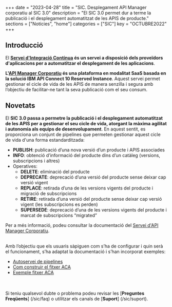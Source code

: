 +++
date        = "2023-04-28"
title       = "SIC. Desplegament API Manager corporatiu al SIC 3.0"
description = "El SIC 3.0 permet dur a terme la publicació i el desplegament automatitzat de les APIS de producte."
sections    = ["Notícies", "home"]
categories  = ["SIC"]
key         = "OCTUBRE2022"
+++

## Introducció

El **[Servei d'Integració Contínua](/sic/) és un servei a disposició dels proveïdors d'aplicacions per a automatitzar el desplegament
de les aplicacions**.

**L'[API Manager Corporatiu](/apim/) és una plataforma en modalitat SaaS basada en la solució IBM API Connect 10 Reserved Instance**.
Aquest servei permet gestionar el cicle de vida de les APIS de manera senzilla i segura amb l’objectiu de facilitar-ne
tant la seva publicació com el seu consum.

## Novetats

El **SIC 3.0 passa a permetre la publicació i el desplegament automatitzat de les APIS per a gestionar el seu cicle de vida,
atorgant la màxima agilitat i autonomia als equips de desenvolupament**. En aquest sentit, es proporciona un conjunt
de pipelines que permeten gestionar aquest cicle de vida d'una forma estandarditzada:

- **PUBLISH**: publicació d’una nova versió d’un producte i APIS associades
- **INFO**: obtenció d’informació del producte dins d’un catàleg (versions, subscripcions i altres)
- Operatives:
    * **DELETE**: eliminació del producte
    * **DEPRECATE**: deprecació d’una versió del producte sense deixar cap versió vigent
    * **REPLACE**: retirada d’una de les versions vigents del producte i migració de subscripcions
    * **RETIRE**: retirada d’una versió del producte sense deixar cap versió vigent (les subscripcions es perden)
    * **SUPERSEDE**: deprecació d’una de les versions vigents del producte i marcat de subscripcions “migrated”

Per a més informació, podeu consultar la documentació del [Servei d'API Manager Corporatiu](/apim/).
<br/><br/>

Amb l’objectiu que els usuaris sàpiguen com s’ha de configurar i quin serà el funcionament, s’ha adaptat la documentació i s’han
incorporat exemples:

- [Autoservei de pipelines](/sic30-serveis/autoservei-pipelines/)
- [Com construir el fitxer ACA](/sic30-guies/fitxer-aca/)
- [Exemple fitxer ACA](/related/sic/3.0/aca_despl_api_manager.yml)

<br/><br/>
Si teniu qualsevol dubte o problema podeu revisar les [**Preguntes Freqüents**] (/sic/faq) o utilitzar els canals de [**Suport**] (/sic/suport).